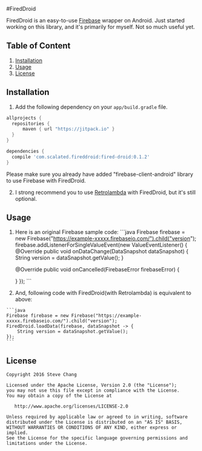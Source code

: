 #FiredDroid

FiredDroid is an easy-to-use [Firebase](https://firebase.google.com) wrapper on Android.
Just started working on this library, and it's primarily for myself. Not so much useful yet.

## Table of Content

  1. [Installation](#installation)
  2. [Usage](#usage)
  3. [License](#license)

## Installation

  1. Add the following dependency on your `app/build.gradle` file.
  
  ```groovy
  allprojects {
    repositories {
        maven { url "https://jitpack.io" }
    }
  }
  ```
  ```groovy
  dependencies {
    compile 'com.scalated.fireddroid:fired-droid:0.1.2'
  }
  ```
  
  Please make sure you already have added "firebase-client-android" library to use Firebase with FiredDroid.
  
  2. I strong recommend you to use [Retrolambda](https://github.com/evant/gradle-retrolambda) with FiredDroid, but it's still optional.
   
## Usage
  1. Here is an original Firebase sample code:
    ```java
    Firebase firebase = new Firebase("https://example-xxxxx.firebaseio.com/").child("version");
    firebase.addListenerForSingleValueEvent(new ValueEventListener() {
        @Override
        public void onDataChange(DataSnapshot dataSnapshot) {
            String version = dataSnapshot.getValue();
        }

        @Override
        public void onCancelled(FirebaseError firebaseError) {
        
        }
    });
    ```
  
  2. And, following code with FiredDroid(with Retrolambda) is equivalent to above:

    ```java
    Firebase firebase = new Firebase("https://example-xxxxx.firebaseio.com/").child("version");
    FiredDroid.loadData(firebase, dataSnapshot -> {
        String version = dataSnapshot.getValue();
    });
    ```
    
## License
    
    Copyright 2016 Steve Chang
    
    Licensed under the Apache License, Version 2.0 (the "License");
    you may not use this file except in compliance with the License.
    You may obtain a copy of the License at
    
       http://www.apache.org/licenses/LICENSE-2.0
    
    Unless required by applicable law or agreed to in writing, software
    distributed under the License is distributed on an "AS IS" BASIS,
    WITHOUT WARRANTIES OR CONDITIONS OF ANY KIND, either express or implied.
    See the License for the specific language governing permissions and
    limitations under the License.

  
